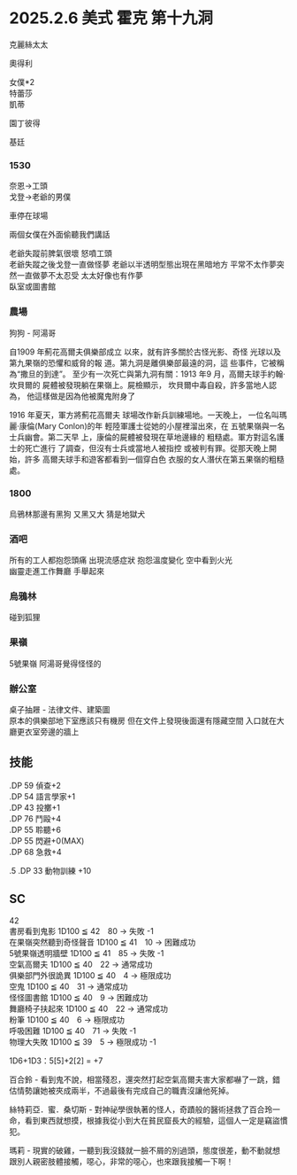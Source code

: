 # 2025.2.6 美式 霍克 第十九洞
克麗絲太太  

奧得利  

女僕*2  
特蕾莎  
凱蒂  

園丁彼得  

基廷  

### 1530
奈恩->工頭  
戈登->老爺的男僕  

車停在球場  

兩個女僕在外面偷聽我們講話  

老爺失蹤前脾氣很壞 怒噴工頭  
老爺失蹤之後戈登一直做怪夢 老爺以半透明型態出現在黑暗地方 平常不太作夢突然一直做夢不太忍受 太太好像也有作夢  
臥室或圖書館  

### 農場
狗狗 - 阿湯哥


自1909 年薊花高爾夫俱樂部成立
以來，就有許多關於古怪光影、奇怪
光球以及第九果嶺的恐懼和威脅的報
道。第九洞是離俱樂部最遠的洞，這
些事件，它被稱為“撒旦的到達”。
至少有一次死亡與第九洞有關：1913
年9 月，高爾夫球手約翰·坎貝爾的
屍體被發現躺在果嶺上。屍檢顯示，
坎貝爾中毒自殺，許多當地人認為，
他這樣做是因為他被魔鬼附身了  

1916 年夏天，軍方將薊花高爾夫
球場改作新兵訓練場地。一天晚上，
一位名叫瑪麗·康倫(Mary Conlon)的年
輕陸軍護士從她的小屋裡溜出來，在
五號果嶺與一名士兵幽會。第二天早
上，康倫的屍體被發現在草地邊緣的
粗糙處。軍方對這名護士的死亡進行
了調查，但沒有士兵或當地人被指控
或被判有罪。從那天晚上開始，許多
高爾夫球手和遊客都看到一個穿白色
衣服的女人潛伏在第五果嶺的粗糙
處。  

### 1800 
烏鴉林那邊有黑狗 又黑又大 猜是地獄犬  

### 酒吧 
所有的工人都抱怨頭痛 出現流感症狀 抱怨溫度變化 空中看到火光   
幽靈走進工作舞廳 手舉起來  


### 烏鴉林
碰到狐狸

### 果嶺
5號果嶺 阿湯哥覺得怪怪的  


### 辦公室 
桌子抽屜 - 法律文件、建築圖  
原本的俱樂部地下室應該只有機房 但在文件上發現後面還有隱藏空間 入口就在大廳更衣室旁邊的牆上  



## 技能  
.DP 59 偵查+2  
.DP 54 語言學家+1  
.DP 43 投擲+1  
.DP 76 鬥毆+4    
.DP 55 聆聽+6    
.DP 55 閃避+0(MAX)    
.DP 68 急救+4    

.5 .DP 33 動物訓練 +10  


## SC  
42    
書房看到鬼影 1D100 ≦ 42　80 → 失敗 -1  
在果嶺突然聽到奇怪聲音 1D100 ≦ 41　10 → 困難成功  
5號果嶺透明牆壁 1D100 ≦ 41　85 → 失敗 -1  
空氣高爾夫 1D100 ≦ 40　22 → 通常成功  
俱樂部門外很詭異 1D100 ≦ 40　4 → 極限成功  
空鬼 1D100 ≦ 40　31 → 通常成功  
怪怪圖書館 1D100 ≦ 40　9 → 困難成功  
舞廳椅子扶起來 1D100 ≦ 40　22 → 通常成功  
粉筆 1D100 ≦ 40　6 → 極限成功  
呼吸困難 1D100 ≦ 40　71 → 失敗 -1  
物理大失敗 1D100 ≦ 39　5 → 極限成功 -1  

1D6+1D3：5[5]+2[2] = +7



百合鈴 - 看到鬼不說，相當殘忍，還突然打起空氣高爾夫害大家都嚇了一跳，錯估情勢讓她被夾成兩半，不過最後有完成自己的職責沒讓他死掉。  

絲特莉亞．蜜．桑切斯 - 對神祕學很執著的怪人，奇蹟般的醫術拯救了百合玲一命，看到東西就想摸，根據我從小到大在貧民窟長大的經驗，這個人一定是竊盜慣犯。  

瑪莉 - 現實的破雞，一聽到我沒錢就一臉不屑的別過頭，態度很差，動不動就想跟別人親密肢體接觸，噁心，非常的噁心，也來跟我接觸一下啊！